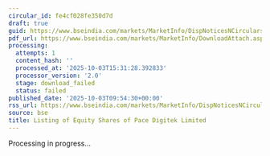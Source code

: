 ```yaml
---
circular_id: fe4cf028fe350d7d
draft: true
guid: https://www.bseindia.com/markets/MarketInfo/DispNoticesNCirculars.aspx?Noticeid={762EB917-11B1-45D7-A101-65EE02B88871}&noticeno=20251003-19&dt=10/03/2025&icount=19&totcount=57&flag=0
pdf_url: https://www.bseindia.com/markets/MarketInfo/DownloadAttach.aspx?id=20251003-19&attachedId=
processing:
  attempts: 1
  content_hash: ''
  processed_at: '2025-10-03T15:31:28.392833'
  processor_version: '2.0'
  stage: download_failed
  status: failed
published_date: '2025-10-03T09:54:30+00:00'
rss_url: https://www.bseindia.com/markets/MarketInfo/DispNoticesNCirculars.aspx?Noticeid={762EB917-11B1-45D7-A101-65EE02B88871}&noticeno=20251003-19&dt=10/03/2025&icount=19&totcount=57&flag=0
source: bse
title: Listing of Equity Shares of Pace Digitek Limited
---
```


Processing in progress...